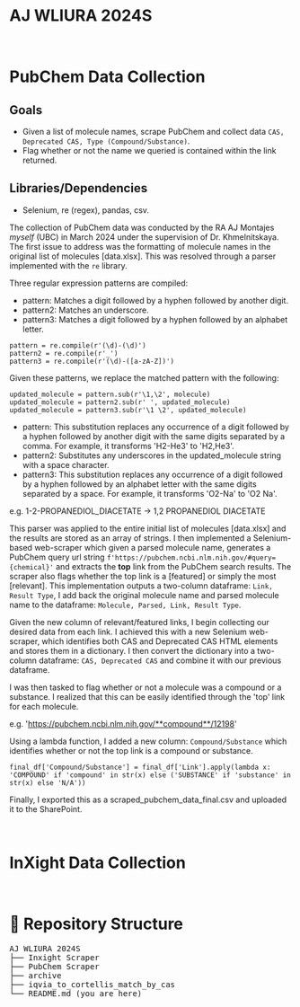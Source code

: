 # AJ WLIURA 2024S

<br>

# PubChem Data Collection

## Goals

- Given a list of molecule names, scrape PubChem and collect data `CAS, Deprecated CAS, Type (Compound/Substance)`.
- Flag whether or not the name we queried is contained within the link returned.

## Libraries/Dependencies

- Selenium, re (regex), pandas, csv.

The collection of PubChem data was conducted by the RA AJ Montajes _myself_ (UBC) in March 2024 under the supervision of Dr. Khmelnitskaya. The first issue to address was the formatting of molecule names in the original list of molecules [data.xlsx]. This was resolved through a parser implemented with the `re` library.

Three regular expression patterns are compiled:

- pattern: Matches a digit followed by a hyphen followed by another digit.
- pattern2: Matches an underscore.
- pattern3: Matches a digit followed by a hyphen followed by an alphabet letter.

```
pattern = re.compile(r'(\d)-(\d)')
pattern2 = re.compile(r'_')
pattern3 = re.compile(r'(\d)-([a-zA-Z])')
```

Given these patterns, we replace the matched pattern with the following:

```
updated_molecule = pattern.sub(r'\1,\2', molecule)
updated_molecule = pattern2.sub(r' ', updated_molecule)
updated_molecule = pattern3.sub(r'\1 \2', updated_molecule)
```

- pattern: This substitution replaces any occurrence of a digit followed by a hyphen followed by another digit with the same digits separated by a comma. For example, it transforms 'H2-He3' to 'H2,He3'.
- pattern2: Substitutes any underscores in the updated_molecule string with a space character.
- pattern3: This substitution replaces any occurrence of a digit followed by a hyphen followed by an alphabet letter with the same digits separated by a space. For example, it transforms 'O2-Na' to 'O2 Na'.

e.g. 1-2-PROPANEDIOL_DIACETATE $\rightarrow$ 1,2 PROPANEDIOL DIACETATE

This parser was applied to the entire initial list of molecules [data.xlsx] and the results are stored as an array of strings. I then implemented a Selenium-based web-scraper which given a parsed molecule name, generates a PubChem query url string `f'https://pubchem.ncbi.nlm.nih.gov/#query={chemical}'` and extracts the **top** link from the PubChem search results. The scraper also flags whether the top link is a [featured] or simply the most [relevant]. This implementation outputs a two-column dataframe: `Link, Result Type`, I add back the original molecule name and parsed molecule name to the dataframe: `Molecule, Parsed, Link, Result Type`.

Given the new column of relevant/featured links, I begin collecting our desired data from each link. I achieved this with a new Selenium web-scraper, which identifies both CAS and Deprecated CAS HTML elements and stores them in a dictionary. I then convert the dictionary into a two-column dataframe: `CAS, Deprecated CAS` and combine it with our previous dataframe.

I was then tasked to flag whether or not a molecule was a compound or a substance. I realized that this can be easily identified through the 'top' link for each molecule.

e.g. 'https://pubchem.ncbi.nlm.nih.gov/**compound**/12198'

Using a lambda function, I added a new column: `Compound/Substance` which identifies whether or not the top link is a compound or substance.

```
final_df['Compound/Substance'] = final_df['Link'].apply(lambda x: 'COMPOUND' if 'compound' in str(x) else ('SUBSTANCE' if 'substance' in str(x) else 'N/A'))
```

Finally, I exported this as a scraped_pubchem_data_final.csv and uploaded it to the SharePoint.

<br>

# InXight Data Collection

<br>

# 📂 Repository Structure

<pre>
AJ WLIURA 2024S
├── Inxight Scraper 
├── PubChem Scraper 
├── archive
├── iqvia_to_cortellis_match_by_cas
└── README.md (you are here)
</pre>
